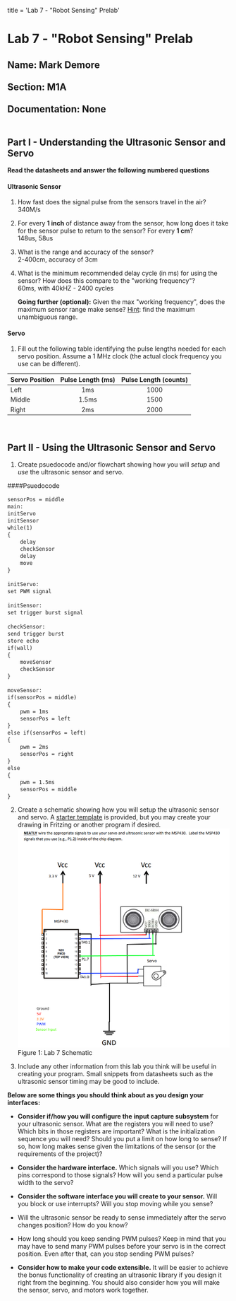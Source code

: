 title = 'Lab 7 - "Robot Sensing" Prelab'

# Lab 7 - "Robot Sensing" Prelab

**Name:**    Mark Demore
<br>
<br>
**Section:**    M1A
<br>
<br>
**Documentation:**    None
<br>
<br>
<br>
Part I - Understanding the Ultrasonic Sensor and Servo
------------------------------------------------------

**Read the datasheets and answer the following numbered questions**


#### Ultrasonic Sensor 
1.  How fast does the signal pulse from the sensors travel in the air?
    <br>340M/s

2.  For every **1 inch** of distance away from the sensor, how long does it take for the sensor pulse to return to the sensor?  For every **1 cm**?    <br>148us, 58us

3.  What is the range and accuracy of the sensor?    <br>2-400cm, accuracy of 3cm

4.  What is the minimum recommended delay cycle (in ms) for using the sensor?  How does this compare to the "working frequency"?    <br>60ms, with 40kHZ - 2400 cycles

    **Going further (optional):**
    Given the max "working frequency", does the maximum sensor range
    make sense?  <u>Hint</u>:  find the maximum unambiguous range.


#### Servo
1.  Fill out the following table identifying the pulse lengths needed for each servo position.  Assume a 1 MHz clock (the actual clock frequency you use can be different).

| Servo Position | Pulse Length (ms) | Pulse Length (counts) |
|----------------|:-----------------:|:---------------------:|
| Left           |         1ms          |          1000      |
| Middle         |         1.5ms        |        1500        |
| Right          |         2ms          |          2000      ||
    
<br>

Part II - Using the Ultrasonic Sensor and Servo
-----------------------------------------------

1. Create psuedocode and/or flowchart showing how you will *setup* and *use* the ultrasonic sensor and servo.

####Psuedocode
    
    sensorPos = middle
    main:
    initServo
    initSensor
    while(1)
    {
        delay
        checkSensor
        delay
        move
    }
    
    initServo:
    set PWM signal
    
    initSensor:
    set trigger burst signal

    checkSensor:
    send trigger burst
    store echo
    if(wall)
    {
        moveSensor
        checkSensor
    }
    
    moveSensor:
    if(sensorPos = middle)
    {
        pwm = 1ms
        sensorPos = left
    }
    else if(sensorPos = left)
    {
        pwm = 2ms
        sensorPos = right
    }
    else
    {
        pwm = 1.5ms
        sensorPos = middle
    }

2. Create a schematic showing how you will setup the ultrasonic sensor and servo.  A [starter template](images/prelab7_schem.png) is provided, but you may create your drawing in Fritzing or another program if desired.
![schematic](images/prelab7_schem.png)
Figure 1: Lab 7 Schematic

3. Include any other information from this lab you think will be useful in creating your program.  Small snippets from datasheets such as the ultrasonic sensor timing may be good to include.

**Below are some things you should think about as you design your interfaces:**

 - **Consider if/how you will configure the input capture subsystem** for your ultrasonic sensor.  What are the registers you will need to use?  Which bits in those registers are important?  What is the initialization sequence you will need?  Should you put a limit on how long to sense?  If so, how long makes sense given the limitations of the sensor (or the requirements of the project)?

 - **Consider the hardware interface.**  Which signals will you use?  Which pins correspond to those signals?  How will you send a particular pulse width to the servo?

 - **Consider the software interface you will create to your sensor.**  Will you block or use interrupts?  Will you stop moving while you sense?

 - Will the ultrasonic sensor be ready to sense immediately after the servo changes position?  How do you know? 

 - How long should you keep sending PWM pulses?  Keep in mind that you may have to send many PWM pulses before your servo is in the correct position.  Even after that, can you stop sending PWM pulses?
 
 - **Consider how to make your code extensible.**  It will be easier to achieve the bonus functionality of creating an ultrasonic library if you design it right from the beginning.  You should also consider how you will make the sensor, servo, and motors work together.
